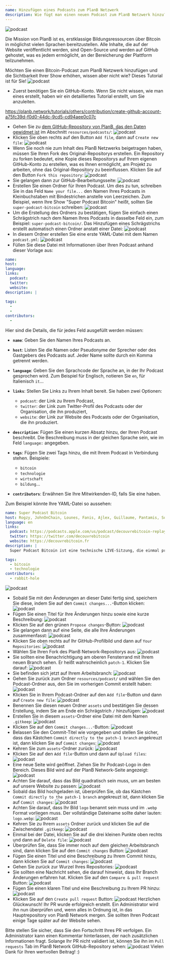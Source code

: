```yaml
---
name: Hinzufügen eines Podcasts zum PlanB Netzwerk
description: Wie fügt man einen neuen Podcast zum PlanB Netzwerk hinzu?
---
```

![podcast](assets/cover.webp)

Die Mission von PlanB ist es, erstklassige Bildungsressourcen über Bitcoin in möglichst vielen Sprachen bereitzustellen. Alle Inhalte, die auf der Website veröffentlicht werden, sind Open-Source und werden auf GitHub gehostet, was es jedem ermöglicht, an der Bereicherung der Plattform teilzunehmen.

Möchten Sie einen Bitcoin-Podcast zum PlanB Netzwerk hinzufügen und die Sichtbarkeit Ihrer Show erhöhen, wissen aber nicht wie? Dieses Tutorial ist für Sie!
![podcast](assets/01.webp)
- Zuerst benötigen Sie ein GitHub-Konto. Wenn Sie nicht wissen, wie man eines erstellt, haben wir ein detailliertes Tutorial erstellt, um Sie anzuleiten.

https://planb.network/tutorials/others/contribution/create-github-account-a75fc39d-f0d0-44dc-9cd5-cd94aee0c07c


- Gehen Sie zu [dem GitHub-Repository von PlanB, das den Daten gewidmet ist](https://github.com/PlanB-Network/bitcoin-educational-content/tree/dev/resources/podcasts) im Abschnitt `resources/podcasts/`:
![podcast](assets/02.webp)
- Klicken Sie oben rechts auf den Button `Add file`, dann auf `Create new file`:
![podcast](assets/03.webp)
- Wenn Sie noch nie zum Inhalt des PlanB Netzwerks beigetragen haben, müssen Sie Ihren Fork des Original-Repositorys erstellen. Ein Repository zu forken bedeutet, eine Kopie dieses Repositorys auf Ihrem eigenen GitHub-Konto zu erstellen, was es Ihnen ermöglicht, am Projekt zu arbeiten, ohne das Original-Repository zu beeinflussen. Klicken Sie auf den Button `Fork this repository`:
![podcast](assets/04.webp)
- Sie gelangen dann zur GitHub-Bearbeitungsseite:
![podcast](assets/05.webp)
- Erstellen Sie einen Ordner für Ihren Podcast. Um dies zu tun, schreiben Sie in das Feld `Name your file...` den Namen Ihres Podcasts in Kleinbuchstaben mit Bindestrichen anstelle von Leerzeichen. Zum Beispiel, wenn Ihre Show "Super Podcast Bitcoin" heißt, sollten Sie `super-podcast-bitcoin` schreiben:
![podcast](assets/06.webp)
- Um die Erstellung des Ordners zu bestätigen, fügen Sie einfach einen Schrägstrich nach dem Namen Ihres Podcasts in dasselbe Feld ein, zum Beispiel: `super-podcast-bitcoin/`. Das Hinzufügen eines Schrägstrichs erstellt automatisch einen Ordner anstatt einer Datei:
![podcast](assets/07.webp)
- In diesem Ordner erstellen Sie eine erste YAML-Datei mit dem Namen `podcast.yml`:
![podcast](assets/08.webp)
- Füllen Sie diese Datei mit Informationen über Ihren Podcast anhand dieser Vorlage aus:

```yaml
name: 
host: 
language: 
links:
  podcast: 
  twitter: 
  website: 
description: |
  
tags:
  - 
  - 
contributors:
  - 
```

Hier sind die Details, die für jedes Feld ausgefüllt werden müssen:

- **`name`**: Geben Sie den Namen Ihres Podcasts an.
- **`host`**: Listen Sie die Namen oder Pseudonyme der Sprecher oder des Gastgebers des Podcasts auf. Jeder Name sollte durch ein Komma getrennt werden.
- **`language`**: Geben Sie den Sprachcode der Sprache an, in der Ihr Podcast gesprochen wird. Zum Beispiel für Englisch, notieren Sie `en`, für Italienisch `it`...

- **`links`**: Stellen Sie Links zu Ihrem Inhalt bereit. Sie haben zwei Optionen:
	- `podcast`: der Link zu Ihrem Podcast,
	- `twitter`: der Link zum Twitter-Profil des Podcasts oder der Organisation, die ihn produziert,
	- `website`: der Link zur Website des Podcasts oder der Organisation, die ihn produziert.
- **`description`**: Fügen Sie einen kurzen Absatz hinzu, der Ihren Podcast beschreibt. Die Beschreibung muss in der gleichen Sprache sein, wie im Feld `language:` angegeben.
- **`tags`**: Fügen Sie zwei Tags hinzu, die mit Ihrem Podcast in Verbindung stehen. Beispiele:
    - `bitcoin`
    - `technologie`
    - `wirtschaft`
    - `bildung`...

- **`contributors`**: Erwähnen Sie Ihre Mitwirkenden-ID, falls Sie eine haben.

Zum Beispiel könnte Ihre YAML-Datei so aussehen:

```yaml
name: Super Podcast Bitcoin
host: Rogzy, JohnOnChain, Lounes, Fanis, Ajlex, Guillaume, Pantamis, Sosthene, Loic
language: en
links:
  podcast: https://podcasts.apple.com/us/podcast/decouvrebitcoin-replay/id1693844092
  twitter: https://twitter.com/decouvrebitcoin
  website: https://decouvrebitcoin.fr
description: |
  Super Podcast Bitcoin ist eine technische LIVE-Sitzung, die einmal pro Woche auf Twitter stattfindet, um tief in das Bitcoin-Protokoll, Layer-Zwei-Lösungen und alles, was den Verstand begeistert, einzutauchen. Unsere Gastgeber Lounes, Pantamis, Loïc und Sosthene werden Ihre Fragen beantworten und die technischste Show über Bitcoin weltweit bieten.

tags:
  - bitcoin
  - technologie
contributors:
  - rabbit-hole
```

![podcast](assets/09.webp)

- Sobald Sie mit den Änderungen an dieser Datei fertig sind, speichern Sie diese, indem Sie auf den `Commit changes...`-Button klicken:
![podcast](assets/10.webp)
- Fügen Sie einen Titel für Ihre Änderungen hinzu sowie eine kurze Beschreibung:
![podcast](assets/11.webp)
- Klicken Sie auf den grünen `Propose changes`-Button:
![podcast](assets/12.webp)
- Sie gelangen dann auf eine Seite, die alle Ihre Änderungen zusammenfasst:
![podcast](assets/13.webp)
- Klicken Sie oben rechts auf Ihr GitHub-Profilbild und dann auf `Your Repositories`:
![podcast](assets/14.webp)
- Wählen Sie Ihren Fork des PlanB Network-Repositorys aus:
![podcast](assets/15.webp)
- Sie sollten eine Benachrichtigung am oberen Fensterrand mit Ihrem neuen Branch sehen. Er heißt wahrscheinlich `patch-1`. Klicken Sie darauf:
![podcast](assets/16.webp)
- Sie befinden sich jetzt auf Ihrem Arbeitsbranch:
![podcast](assets/17.webp)
- Gehen Sie zurück zum Ordner `resources/podcast/` und wählen Sie den Podcast-Ordner aus, den Sie im vorherigen Commit erstellt haben: ![podcast](assets/18.webp)
- Klicken Sie in Ihrem Podcast-Ordner auf den `Add file`-Button und dann auf `Create new file`:
![podcast](assets/19.webp)
- Benennen Sie diesen neuen Ordner `assets` und bestätigen Sie dessen Erstellung, indem Sie am Ende ein Schrägstrich `/` hinzufügen:
![podcast](assets/20.webp)
- Erstellen Sie in diesem `assets`-Ordner eine Datei mit dem Namen `.gitkeep`:
![podcast](assets/21.webp)
- Klicken Sie auf den `Commit changes...`-Button:
![podcast](assets/22.webp)
- Belassen Sie den Commit-Titel wie vorgegeben und stellen Sie sicher, dass das Kästchen `Commit directly to the patch-1 branch` angekreuzt ist, dann klicken Sie auf `Commit changes`:
![podcast](assets/23.webp)
- Kehren Sie zum `assets`-Ordner zurück:
![podcast](assets/24.webp)
- Klicken Sie auf den `Add file`-Button und dann auf `Upload files`:
![podcast](assets/25.webp)
- Eine neue Seite wird geöffnet. Ziehen Sie Ihr Podcast-Logo in den Bereich. Dieses Bild wird auf der PlanB Network-Seite angezeigt: ![podcast](assets/26.webp)
- Achten Sie darauf, dass das Bild quadratisch sein muss, um am besten auf unsere Website zu passen:
![podcast](assets/27.webp)
- Sobald das Bild hochgeladen ist, überprüfen Sie, ob das Kästchen `Commit directly to the patch-1 branch` angekreuzt ist, dann klicken Sie auf `Commit changes`:
![podcast](assets/28.webp)
- Achten Sie darauf, dass Ihr Bild `logo` benannt sein muss und im `.webp` Format vorliegen muss. Der vollständige Dateiname sollte daher lauten: `logo.webp`:
![podcast](assets/29.webp)
- Kehren Sie zu Ihrem `assets` Ordner zurück und klicken Sie auf die Zwischendatei `.gitkeep`:
![podcast](assets/30.webp)
- Einmal bei der Datei, klicken Sie auf die drei kleinen Punkte oben rechts und dann auf `Delete file`:
![podcast](assets/31.webp)
- Überprüfen Sie, dass Sie immer noch auf dem gleichen Arbeitsbranch sind, dann klicken Sie auf den `Commit changes` Button:
![podcast](assets/32.webp)
- Fügen Sie einen Titel und eine Beschreibung zu Ihrem Commit hinzu, dann klicken Sie auf `Commit changes`:
![podcast](assets/33.webp)
- Gehen Sie zurück zur Wurzel Ihres Repositories:
![podcast](assets/34.webp)
- Sie sollten eine Nachricht sehen, die darauf hinweist, dass Ihr Branch Änderungen erfahren hat. Klicken Sie auf den `Compare & pull request` Button:
![podcast](assets/35.webp)
- Fügen Sie einen klaren Titel und eine Beschreibung zu Ihrem PR hinzu:
![podcast](assets/36.webp)
- Klicken Sie auf den `Create pull request` Button:
![podcast](assets/37.webp)
Herzlichen Glückwunsch! Ihr PR wurde erfolgreich erstellt. Ein Administrator wird ihn nun überprüfen und, wenn alles in Ordnung ist, in das Hauptrepository von PlanB Network mergen. Sie sollten Ihren Podcast einige Tage später auf der Website sehen.

Bitte stellen Sie sicher, dass Sie den Fortschritt Ihres PR verfolgen. Ein Administrator kann einen Kommentar hinterlassen, der nach zusätzlichen Informationen fragt. Solange Ihr PR nicht validiert ist, können Sie ihn im `Pull requests` Tab im PlanB Network GitHub-Repository sehen:
![podcast](assets/38.webp)
Vielen Dank für Ihren wertvollen Beitrag! :)
